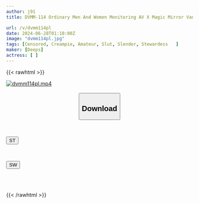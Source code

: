 ```yaml
---
author: j91
title: DVMM-114 Ordinary Men And Women Monitoring AV X Magic Mirror Van Collaboration Project, Is The Rumor That "CAs On The Way Home From Flights Are Dying For Dick" True? A Cabin Attendant Working For A Major Airline Straddles A Fully Erected Big Dick With Her Beautiful Legs In Black Pantyhose, Swinging Her Hips In A Crab-legged Cowgirl Position And Repeatedly Cums Inside! 6 "You...

url: /v/dvmm114pl
date: 2024-06-28T01:10:00Z
image: "dvmm114pl.jpg"
tags: [Censored, Creampie, Amateur, Slut, Slender, Stewardess	]
maker: [Deeps]
actress: [ ]
---
```



{{< rawhtml >}}

<div class="video" data-videoid="bpAGVVVoXqSPkDg">
    <a href="javascript:;">
        <img src="/v/dvmm114pl/dvmm114pl.jpg" width="WIDTH" height="HEIGHT" alt="dvmm114pl.mp4" loading="lazy">
    </a>
</div>

<script type="text/javascript" src="https://j91.asia/asset/on-demand-st.js"></script>

<br>
  <link rel="stylesheet" href="https://j91.asia/asset/bs5.css">
  
  <center>
  <button class="btn btn-primary" type="button" data-bs-toggle="collapse" data-bs-target=".multi-collapse" aria-expanded="false" aria-controls="multiCollapseExample1 multiCollapseExample2"><h2>Download</h2></button></center>
</p>
<div class="row">
  <div class="col">
    <div class="collapse multi-collapse" id="multiCollapseExample1">
      <div class="card card-body">
	      	      <br>
<div class="buttons">  
<p><a href="/v/dvmm114pl/st.html" target="_blank"><button class="btn-hover color-3"><i class="fa fa-download"></i> ST</button></a></p></div>
    </div>
  </div>
</div>
  <div class="col">
    <div class="collapse multi-collapse" id="multiCollapseExample2">
      <div class="card card-body">
	      <br>
<div class="buttons">
<p><a href="/v/dvmm114pl/sw.html" target="_blank"><button class="btn-hover color-2"><i class="fa fa-download"></i> SW</button></a></p></div>
<br><br>
      </div>
    </div>
  </div>
</div>

{{< /rawhtml >}}